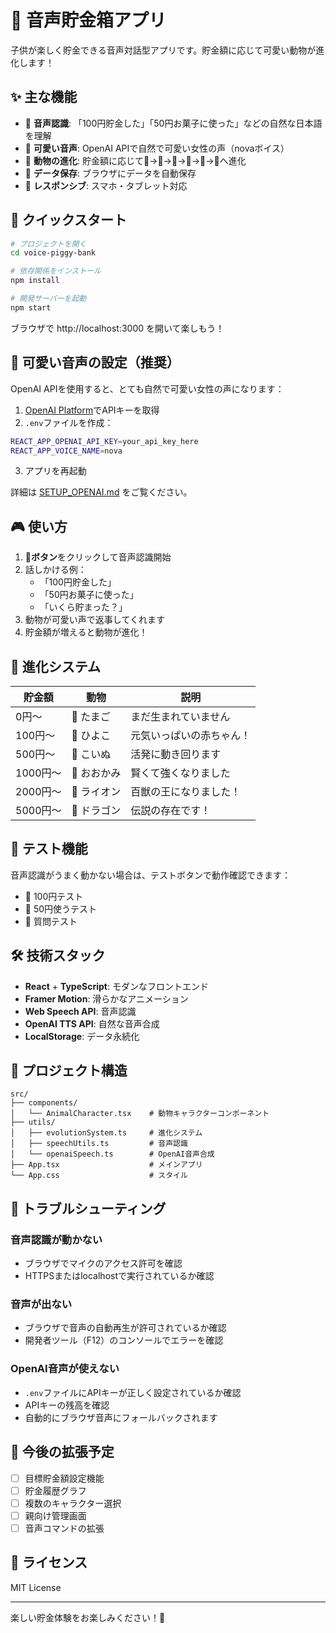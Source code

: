 # 🐷 音声貯金箱アプリ

子供が楽しく貯金できる音声対話型アプリです。貯金額に応じて可愛い動物が進化します！

## ✨ 主な機能

- 🎤 **音声認識**: 「100円貯金した」「50円お菓子に使った」などの自然な日本語を理解
- 🎵 **可愛い音声**: OpenAI APIで自然で可愛い女性の声（novaボイス）
- 🐣 **動物の進化**: 貯金額に応じて🥚→🐣→🐶→🐺→🦁→🐉へ進化
- 💾 **データ保存**: ブラウザにデータを自動保存
- 📱 **レスポンシブ**: スマホ・タブレット対応

## 🚀 クイックスタート

```bash
# プロジェクトを開く
cd voice-piggy-bank

# 依存関係をインストール
npm install

# 開発サーバーを起動
npm start
```

ブラウザで http://localhost:3000 を開いて楽しもう！

## 🎵 可愛い音声の設定（推奨）

OpenAI APIを使用すると、とても自然で可愛い女性の声になります：

1. [OpenAI Platform](https://platform.openai.com/)でAPIキーを取得
2. `.env`ファイルを作成：
```bash
REACT_APP_OPENAI_API_KEY=your_api_key_here
REACT_APP_VOICE_NAME=nova
```
3. アプリを再起動

詳細は [SETUP_OPENAI.md](./SETUP_OPENAI.md) をご覧ください。

## 🎮 使い方

1. **🎤ボタン**をクリックして音声認識開始
2. 話しかける例：
   - 「100円貯金した」
   - 「50円お菓子に使った」
   - 「いくら貯まった？」
3. 動物が可愛い声で返事してくれます
4. 貯金額が増えると動物が進化！

## 🐉 進化システム

| 貯金額 | 動物 | 説明 |
|--------|------|------|
| 0円〜 | 🥚 たまご | まだ生まれていません |
| 100円〜 | 🐣 ひよこ | 元気いっぱいの赤ちゃん！ |
| 500円〜 | 🐶 こいぬ | 活発に動き回ります |
| 1000円〜 | 🐺 おおかみ | 賢くて強くなりました |
| 2000円〜 | 🦁 ライオン | 百獣の王になりました！ |
| 5000円〜 | 🐉 ドラゴン | 伝説の存在です！ |

## 🧪 テスト機能

音声認識がうまく動かない場合は、テストボタンで動作確認できます：
- 🧪 100円テスト
- 🧪 50円使うテスト  
- 🧪 質問テスト

## 🛠️ 技術スタック

- **React** + **TypeScript**: モダンなフロントエンド
- **Framer Motion**: 滑らかなアニメーション
- **Web Speech API**: 音声認識
- **OpenAI TTS API**: 自然な音声合成
- **LocalStorage**: データ永続化

## 📁 プロジェクト構造

```
src/
├── components/
│   └── AnimalCharacter.tsx    # 動物キャラクターコンポーネント
├── utils/
│   ├── evolutionSystem.ts     # 進化システム
│   ├── speechUtils.ts         # 音声認識
│   └── openaiSpeech.ts        # OpenAI音声合成
├── App.tsx                    # メインアプリ
└── App.css                    # スタイル
```

## 🐛 トラブルシューティング

### 音声認識が動かない
- ブラウザでマイクのアクセス許可を確認
- HTTPSまたはlocalhostで実行されているか確認

### 音声が出ない
- ブラウザで音声の自動再生が許可されているか確認
- 開発者ツール（F12）のコンソールでエラーを確認

### OpenAI音声が使えない
- `.env`ファイルにAPIキーが正しく設定されているか確認
- APIキーの残高を確認
- 自動的にブラウザ音声にフォールバックされます

## 🌟 今後の拡張予定

- [ ] 目標貯金額設定機能
- [ ] 貯金履歴グラフ
- [ ] 複数のキャラクター選択
- [ ] 親向け管理画面
- [ ] 音声コマンドの拡張

## 📄 ライセンス

MIT License

---

楽しい貯金体験をお楽しみください！🎉